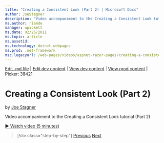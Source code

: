 ```yaml
---
title: "Creating a Consistent Look (Part 2) | Microsoft Docs"
author: JoeStagner
description: "Video accompaniment to the Creating a Consistent Look tutorial (Part 2)"
ms.author: riande
manager: wpickett
ms.date: 02/25/2011
ms.topic: article
ms.assetid: 
ms.technology: dotnet-webpages
ms.prod: .net-framework
msc.legacyurl: /web-pages/videos/aspnet-razor-pages/creating-a-consistent-look-part-2
---
```

[Edit .md file](C:\Projects\msc\dev\Msc.Www\Web.ASP\App_Data\github\web-pages\videos\aspnet-razor-pages\creating-a-consistent-look-part-2.md) | [Edit dev content](http://www.aspdev.net/umbraco#/content/content/edit/26752) | [View dev content](http://docs.aspdev.net/tutorials/web-pages/videos/aspnet-razor-pages/creating-a-consistent-look-part-2.html) | [View prod content](http://www.asp.net/web-pages/videos/aspnet-razor-pages/creating-a-consistent-look-part-2) | Picker: 38421

Creating a Consistent Look (Part 2)
====================
by [Joe Stagner](https://github.com/JoeStagner)

Video accompaniment to the Creating a Consistent Look tutorial (Part 2)

[&#9654; Watch video (5 minutes)](https://channel9.msdn.com/Blogs/ASP-NET-Site-Videos/creating-a-consistent-look-part-2)

>[!div class="step-by-step"] [Previous](creating-a-consistent-look-part-1.md) [Next](working-with-forms-part-1.md)